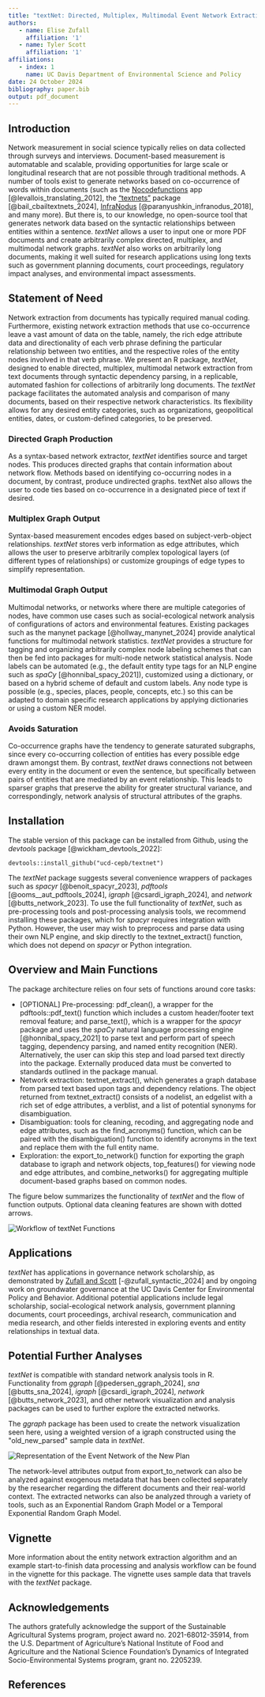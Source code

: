 ```yaml
---
title: "textNet: Directed, Multiplex, Multimodal Event Network Extraction from Textual Data"
authors: 
   - name: Elise Zufall
     affiliation: '1'
   - name: Tyler Scott
     affiliation: '1'
affiliations:
   - index: 1
     name: UC Davis Department of Environmental Science and Policy
date: 24 October 2024
bibliography: paper.bib
output: pdf_document
---
```


## Introduction

Network measurement in social science typically relies on data collected
through surveys and interviews. Document-based measurement is
automatable and scalable, providing opportunities for large scale or
longitudinal research that are not possible through traditional methods.
A number of tools exist to generate networks based on co-occurrence of
words within documents (such as the
[Nocodefunctions](https://nocodefunctions.com/cowo/semantic_networks_tool.html)
app [@levallois_translating_2012], the
[“textnets”](https://github.com/cbail/textnets) package [@bail_cbailtextnets_2024],
[InfraNodus](https://infranodus.com/) [@paranyushkin_infranodus_2018], and many
more). But there is, to our knowledge, no open-source tool that
generates network data based on the syntactic relationships between
entities within a sentence. *textNet* allows a user to input one or more
PDF documents and create arbitrarily complex directed, multiplex, and
multimodal network graphs. *textNet* also works on arbitrarily long
documents, making it well suited for research applications using long
texts such as government planning documents, court proceedings,
regulatory impact analyses, and environmental impact assessments.

## Statement of Need

Network extraction from documents has typically required manual coding.
Furthermore, existing network extraction methods that use co-occurrence
leave a vast amount of data on the table, namely, the rich edge
attribute data and directionality of each verb phrase defining the
particular relationship between two entities, and the respective roles
of the entity nodes involved in that verb phrase. We present an R
package, *textNet*, designed to enable directed, multiplex, multimodal
network extraction from text documents through syntactic dependency
parsing, in a replicable, automated fashion for collections of
arbitrarily long documents. The *textNet* package facilitates the
automated analysis and comparison of many documents, based on their
respective network characteristics. Its flexibility allows for any
desired entity categories, such as organizations, geopolitical entities,
dates, or custom-defined categories, to be preserved.

### Directed Graph Production

As a syntax-based network extractor, *textNet* identifies source and
target nodes. This produces directed graphs that contain information
about network flow. Methods based on identifying co-occurring nodes in a
document, by contrast, produce undirected graphs. textNet also allows
the user to code ties based on co-occurrence in a designated piece of
text if desired.

### Multiplex Graph Output

Syntax-based measurement encodes edges based on subject-verb-object
relationships. *textNet* stores verb information as edge attributes,
which allows the user to preserve arbitrarily complex topological layers
(of different types of relationships) or customize groupings of edge
types to simplify representation.

### Multimodal Graph Output

Multimodal networks, or networks where there are multiple categories of
nodes, have common use cases such as social-ecological network analysis
of configurations of actors and environmental features. Existing
packages such as the manynet package [@hollway_manynet_2024] provide analytical
functions for multimodal network statistics. *textNet* provides a
structure for tagging and organizing arbitrarily complex node labeling
schemes that can then be fed into packages for multi-node network
statistical analysis. Node labels can be automated (e.g., the default
entity type tags for an NLP engine such as *spaCy* [@honnibal_spacy_2021]), customized using a dictionary, or based on a hybrid scheme of
default and custom labels. Any node type is possible (e.g., species,
places, people, concepts, etc.) so this can be adapted to domain
specific research applications by applying dictionaries or using a
custom NER model.

### Avoids Saturation

Co-occurrence graphs have the tendency to generate saturated subgraphs,
since every co-occurring collection of entities has every possible edge
drawn amongst them. By contrast, *textNet* draws connections not between
every entity in the document or even the sentence, but specifically
between pairs of entities that are mediated by an event relationship.
This leads to sparser graphs that preserve the ability for greater
structural variance, and correspondingly, network analysis of structural
attributes of the graphs.

## Installation

The stable version of this package can be installed from Github, using
the *devtools* package [@wickham_devtools_2022]:

    devtools::install_github("ucd-cepb/textnet")

The *textNet* package suggests several convenience wrappers of packages
such as *spacyr* [@benoit_spacyr_2023], *pdftools* [@ooms__aut_pdftools_2024], *igraph* [@csardi_igraph_2024], and *network* [@butts_network_2023].
To use the full functionality of *textNet*, such as pre-processing tools
and post-processing analysis tools, we recommend installing these
packages, which for *spacyr* requires integration with Python. However,
the user may wish to preprocess and parse data using their own NLP
engine, and skip directly to the textnet\_extract() function, which does
not depend on *spacyr* or Python integration. 

## Overview and Main Functions

The package architecture relies on four sets of functions around core
tasks:

- \[OPTIONAL\] Pre-processing: pdf\_clean(), a wrapper for the
pdftools::pdf\_text() function which includes a custom header/footer
text removal feature; and parse\_text(), which is a wrapper for the
*spacyr* package and uses the *spaCy* natural language processing engine
[@honnibal_spacy_2021] to parse text and perform part of speech tagging, dependency
parsing, and named entity recognition (NER). Alternatively, the user can 
skip this step and load parsed text directly into the package. Externally produced data must be converted to standards
outlined in the package manual.
- Network extraction: textnet\_extract(), which generates a graph
database from parsed text based upon tags and dependency relations. The object returned
from textnet\_extract() consists of a nodelist, an edgelist with a rich set of
edge attributes, a verblist, and a list of potential synonyms for disambiguation.
- Disambiguation: tools for cleaning, recoding, and aggregating node and
edge attributes, such as the find\_acronyms() function, which can be
paired with the disambiguation() function to identify acronyms in the
text and replace them with the full entity name.
- Exploration: the export\_to\_network() function for exporting the
graph database to igraph and network objects, top\_features() for
viewing node and edge attributes, and combine\_networks() for
aggregating multiple document-based graphs based on common nodes. 

The figure below summarizes the functionality of *textNet* and the flow of function outputs. Optional data cleaning features are shown with dotted arrows.

![Workflow of textNet Functions](vignette_figures/figure-markdown_strict/flowchart.png)

## Applications

*textNet* has applications in governance network scholarship, as demonstrated by [Zufall and Scott](https://onlinelibrary.wiley.com/doi/full/10.1111/psj.12556) [-@zufall_syntactic_2024] and by ongoing work on groundwater governance at the UC Davis Center for Environmental Policy and Behavior. Additional potential applications include legal scholarship, social-ecological network analysis, government planning documents, court proceedings, archival research, communication and media research, and other fields interested in exploring events and entity relationships in textual data.

## Potential Further Analyses
*textNet* is compatible with standard network analysis tools in R. Functionality from *ggraph* [@pedersen_ggraph_2024], *sna* [@butts_sna_2024], *igraph* [@csardi_igraph_2024], *network* [@butts_network_2023], and other network visualization 
and analysis packages can be used to further explore the extracted networks. 

The *ggraph* package has been used to create the network visualization seen here, 
using a weighted version of a igraph constructed using the "old_new_parsed" 
sample data in *textNet*. 

![Representation of the Event Network of the New Plan](vignette_figures/figure-markdown_strict/plot-2.png)

The network-level attributes output from export\_to\_network can also be
analyzed against exogenous metadata that has been collected separately
by the researcher regarding the different documents and their real-world
context. The extracted networks can
also be analyzed through a variety of tools, such as an Exponential
Random Graph Model or a Temporal Exponential Random Graph Model.

## Vignette

More information about the entity network extraction algorithm and an example 
start-to-finish data processing and analysis workflow can be found in the vignette 
for this package. The vignette uses sample data that travels with the *textNet* package. 

## Acknowledgements

The authors gratefully acknowledge the support of the Sustainable
Agricultural Systems program, project award no. 2021-68012-35914, from
the U.S. Department of Agriculture’s National Institute of Food and
Agriculture and the National Science Foundation’s Dynamics of Integrated
Socio-Environmental Systems program, grant no. 2205239.

## References
